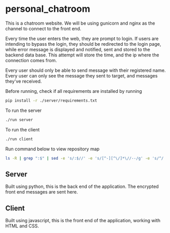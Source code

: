 # personal_chatroom
This is a chatroom website. We will be using gunicorn and nginx as the channel to connect to the front end.

Every time the user enters the web, they are prompt to login. If users are intending to bypass the login, they should be redirected to the login page, while error message is displayed and notified, sent and stored to the backend data base. This attempt will store the time, and the ip where the connection comes from. 

Every user should only be able to send message with their registered name.
Every user can only see the message they sent to target, and messages they've received. 

Before running, check if all requirements are installed by running
```bash
pip install -r ./server/requirements.txt
```

To run the server
```bash
./run server
```
To run the client
```bash
./run client
```

Run command below to view repository map
```bash
ls -R | grep ":$" | sed -e 's/:$//' -e 's/[^-][^\/]*\//--/g' -e 's/^/   /' -e 's/-/|/'
```

## Server
Built using python, this is the back end of the application.
The encrypted front end messages are sent here. 

## Client
Built using javascript, this is the front end of the application, working with HTML and CSS.
